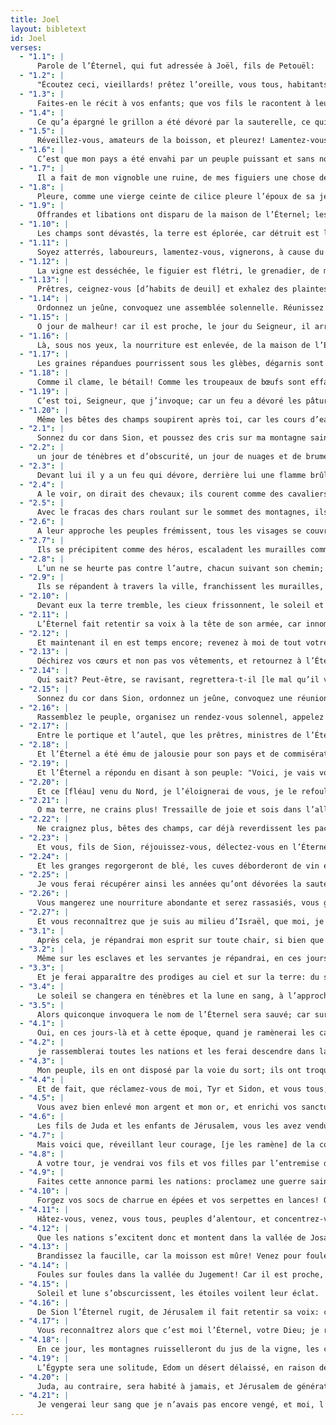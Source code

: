 ```yaml
---
title: Joel
layout: bibletext
id: Joel
verses:
  - "1.1": |
      Parole de l’Éternel, qui fut adressée à Joël, fils de Petouël:
  - "1.2": |
      "Écoutez ceci, vieillards! prêtez l’oreille, vous tous, habitants de ce pays! Est-il arrivé quelque chose de semblable de votre temps ou du temps de vos pères?
  - "1.3": |
      Faites-en le récit à vos enfants; que vos fils le racontent à leurs enfants, et ceux-ci à la génération suivante!
  - "1.4": |
      Ce qu’a épargné le grillon a été dévoré par la sauterelle, ce qui a échappé à la sauterelle est devenu la proie du hanneton, et ce qu’a laissé le hanneton, la locuste l’a mangé.
  - "1.5": |
      Réveillez-vous, amateurs de la boisson, et pleurez! Lamentez-vous, vous tous buveurs de vin, à cause du jus du raisin, qui est ravi à vos lèvres!
  - "1.6": |
      C’est que mon pays a été envahi par un peuple puissant et sans nombre, dont les dents sont des dents de lion et les crocs des crocs de lionne.
  - "1.7": |
      Il a fait de mon vignoble une ruine, de mes figuiers une chose décharnée; il les a dénudés, dépouillés [de verdure], leurs branches en ont blanchi.
  - "1.8": |
      Pleure, comme une vierge ceinte de cilice pleure l’époux de sa jeunesse.
  - "1.9": |
      Offrandes et libations ont disparu de la maison de l’Éternel; les prêtres, ministres de Dieu, sont en deuil.
  - "1.10": |
      Les champs sont dévastés, la terre est éplorée, car détruit est le blé, tari le vin et perdue l’huile.
  - "1.11": |
      Soyez atterrés, laboureurs, lamentez-vous, vignerons, à cause du froment et de l’orge! Car c’en est fait de la moisson des champs.
  - "1.12": |
      La vigne est desséchée, le figuier est flétri, le grenadier, de même que le palmier et le pommier, tous les arbres des champs sont étiolés. Oui, toute joie est éteinte parmi les fils de l’homme.
  - "1.13": |
      Prêtres, ceignez-vous [d’habits de deuil] et exhalez des plaintes; lamentez-vous, serviteurs de l’autel, allez passer la nuit, revêtus de cikices, ministres de mon Dieu, car offrandes et libations font défaut dans la maison de votre Dieu!
  - "1.14": |
      Ordonnez un jeûne, convoquez une assemblée solennelle. Réunissez les vieillards, tous les habitants du pays dans la maison de l’Éternel, votre Dieu, et criez vers l’Éternel!
  - "1.15": |
      O jour de malheur! car il est proche, le jour du Seigneur, il arrive comme la tempête de par le Tout-Puissant.
  - "1.16": |
      Là, sous nos yeux, la nourriture est enlevée, de la maison de l’Éternel [ont disparu] joie et allégresse.
  - "1.17": |
      Les graines répandues pourrissent sous les glèbes, dégarnis sont les greniers, démolis les magasins, car le blé est perdu.
  - "1.18": |
      Comme il clame, le bétail! Comme les troupeaux de bœufs sont effarés! Il n’y a plus de pâturage pour eux; les troupeaux de brebis pâtissent eux aussi.
  - "1.19": |
      C’est toi, Seigneur, que j’invoque; car un feu a dévoré les pâturages du désert, une flamme a consumé tous les arbres des champs.
  - "1.20": |
      Même les bêtes des champs soupirent après toi, car les cours d’eau sont taris, et le feu a dévoré les pâturages du désert.
  - "2.1": |
      Sonnez du cor dans Sion, et poussez des cris sur ma montagne sainte, pour qu’ils tremblent, tous les habitants de ce pays; car il arrive, le jour de l’Éternel, il est proche:
  - "2.2": |
      un jour de ténèbres et d’obscurité, un jour de nuages et de brume épaisse, pareil au crépuscule qui s’étend sur les montagnes! C’est un peuple nombreux et puissant, tel qu’il n’y en eut jamais et qu’il n’y en aura plus jusqu’aux âges les plus reculés.
  - "2.3": |
      Devant lui il y a un feu qui dévore, derrière lui une flamme brûlante, devant lui la terre était pareille au jardin d’Eden, quand il a passé, c’est un désert désolé: rien ne lui a échappé.
  - "2.4": |
      A le voir, on dirait des chevaux; ils courent comme des cavaliers.
  - "2.5": |
      Avec le fracas des chars roulant sur le sommet des montagnes, ils bondissent. On dirait le pétillement d’une flamme qui dévore le chaume, un peuple immense rangé en bataille.
  - "2.6": |
      A leur approche les peuples frémissent, tous les visages se couvrent de pâleur.
  - "2.7": |
      Ils se précipitent comme des héros, escaladent les murailles comme des gens de guerre; ils avancent chacun droit devant lui, sans dévier de la route.
  - "2.8": |
      L’un ne se heurte pas contre l’autre, chacun suivant son chemin; ils se jettent sur les armes, sans rompre leurs rangs.
  - "2.9": |
      Ils se répandent à travers la ville, franchissent les murailles, montent dans les maisons, entrent par les fenêtres comme des larrons.
  - "2.10": |
      Devant eux la terre tremble, les cieux frissonnent, le soleil et la lune s’obscurcissent et les étoiles voilent leur éclat.
  - "2.11": |
      L’Éternel fait retentir sa voix à la tête de son armée, car innombrable est sa horde, car forts sont ceux qui exécutent ses ordres. Oui, grand est le jour de l’Éternel, et extrêmement redoutable: qui pourra le supporter?
  - "2.12": |
      Et maintenant il en est temps encore; revenez à moi de tout votre cœur, avec des jeûnes, des pleurs et des plaintes funèbres.
  - "2.13": |
      Déchirez vos cœurs et non pas vos vêtements, et retournez à l’Éternel, votre Dieu, car il est clément, miséricordieux, lent à la colère et abondant en grâce, enclin à revenir sur le mal.
  - "2.14": |
      Qui sait? Peut-être, se ravisant, regrettera-t-il [le mal qu’il vous a fait] et laissera-t-il quelque bénédiction à sa suite: des offrandes et des libations pour l’Éternel, votre Dieu.
  - "2.15": |
      Sonnez du cor dans Sion, ordonnez un jeûne, convoquez une réunion sainte!
  - "2.16": |
      Rassemblez le peuple, organisez un rendez-vous solennel, appelez les vieillards, rassemblez même les enfants et les nourrissons à la mamelle! Que le jeune marié sorte de sa chambre et la jeune épouse de son dais nuptial!
  - "2.17": |
      Entre le portique et l’autel, que les prêtres, ministres de l’Éternel, pleurent et disent: "O Seigneur, épargne ton peuple, et ne livre pas ton héritage à l’opprobre, aux sarcasmes des nations! Faut-il qu’on dise parmi les peuples: Où est leur Dieu?"
  - "2.18": |
      Et l’Éternel a été ému de jalousie pour son pays et de commisération pour son peuple.
  - "2.19": |
      Et l’Éternel a répondu en disant à son peuple: "Voici, je vais vous envoyer le blé, le vin et l’huile, et vous en aurez à satiété; je ne vous livrerai plus en opprobre aux nations.
  - "2.20": |
      Et ce [fléau] venu du Nord, je l’éloignerai de vous, je le refoulerai dans une contrée aride et déserte, son avant-garde vers la mer Orientale, son arrière-garde vers la mer Ultérieure. Là, il exhalera son infection, là, il exhalera son odeur fétide, après avoir accompli de grandes choses.
  - "2.21": |
      O ma terre, ne crains plus! Tressaille de joie et sois dans l’allégresse, car l’Éternel a fait de grandes choses.
  - "2.22": |
      Ne craignez plus, bêtes des champs, car déjà reverdissent les pacages du désert, déjà les arbres portent leurs fruits, le figuier et la vigne donnent leurs richesses.
  - "2.23": |
      Et vous, fils de Sion, réjouissez-vous, délectez-vous en l’Éternel, votre Dieu, car il vous donne la pluie d’automne d’une manière bienfaisante, il fait tomber pour vous en premier les pluies d’automne et du printemps.
  - "2.24": |
      Et les granges regorgeront de blé, les cuves déborderont de vin et d’huile.
  - "2.25": |
      Je vous ferai récupérer ainsi les années qu’ont dévorées la sauterelle, la locuste, le hanneton et la chenille, ma grande armée que j’avais lâchée contre vous.
  - "2.26": |
      Vous mangerez une nourriture abondante et serez rassasiés, vous glorifierez le nom de l’Éternel, votre Dieu, qui aura fait pour vous tant de prodiges et plus jamais mon peuple n’aura à rougir.
  - "2.27": |
      Et vous reconnaîtrez que je suis au milieu d’Israël, que moi, je suis l’Éternel, votre Dieu, et nul autre. Et jamais mon peuple n’aura plus à rougir.
  - "3.1": |
      Après cela, je répandrai mon esprit sur toute chair, si bien que vos fils et vos filles prophétiseront, que vos vieillards songeront des songes et que vos jeunes gens verront des visions.
  - "3.2": |
      Même sur les esclaves et les servantes je répandrai, en ces jours, mon esprit.
  - "3.3": |
      Et je ferai apparaître des prodiges au ciel et sur la terre: du sang, du feu et des colonnes de fumée.
  - "3.4": |
      Le soleil se changera en ténèbres et la lune en sang, à l’approche du jour de l’Éternel, si grand et si redoutable.
  - "3.5": |
      Alors quiconque invoquera le nom de l’Éternel sera sauvé; car sur le mont Sion et dans Jérusalem le salut sera assuré, ainsi que l’a dit l’Éternel, comme il le sera, parmi les survivants, à ceux qu’élira le Seigneur.
  - "4.1": |
      Oui, en ces jours-là et à cette époque, quand je ramènerai les captifs de Juda et de Jérusalem,
  - "4.2": |
      je rassemblerai toutes les nations et les ferai descendre dans la vallée de Josaphat, et là je les mettrai en jugement à cause de mon peuple et d’Israël, mon héritage, qu’ils ont dispersé parmi les peuples, en se partageant mon pays.
  - "4.3": |
      Mon peuple, ils en ont disposé par la voie du sort; ils ont troqué le jeune homme contre la courtisane, et la jeune fille, ils l’ont cédée contre du vin, pour pouvoir boire.
  - "4.4": |
      Et de fait, que réclamez-vous de moi, Tyr et Sidon, et vous tous, districts des Philistins? Pré-tendez-vous me rendre la pareille? Essayez donc de m’infliger quelque mauvais traitement: rapidement, sur-le-champ, je ferai retomber votre manière d’agir sur vos têtes.
  - "4.5": |
      Vous avez bien enlevé mon argent et mon or, et enrichi vos sanctuaires de mes trésors les plus précieux!
  - "4.6": |
      Les fils de Juda et les enfants de Jérusalem, vous les avez vendus aux fils de lawân, pour les emmener loin de leur territoire.
  - "4.7": |
      Mais voici que, réveillant leur courage, [je les ramène] de la contrée où vous les avez vendus et je fais retomber sur vos têtes un juste châtiment.
  - "4.8": |
      A votre tour, je vendrai vos fils et vos filles par l’entremise des fils de Juda; ceux-ci les vendront aux Sabéens, à une nation lointaine, car c’est l’Éternel qui le déclare.
  - "4.9": |
      Faites cette annonce parmi les nations: proclamez une guerre sainte! Éveillez l’ardeur des guerriers! Qu’ils s’avancent et entrent en campagne, tous les combattants!
  - "4.10": |
      Forgez vos socs de charrue en épées et vos serpettes en lances! Que le plus timoré dise: "Je suis un brave."
  - "4.11": |
      Hâtez-vous, venez, vous tous, peuples d’alentour, et concentrez-vous! Là, ô Éternel, fais descendre tes guerriers à toi!
  - "4.12": |
      Que les nations s’excitent donc et montent dans la vallée de Josaphat, car là je siégerai pour juger tous les peuples d’alentour.
  - "4.13": |
      Brandissez la faucille, car la moisson est mûre! Venez pour fouler, le pressoir étant rempli et les cuves débordantes, car grande est leur perversité.
  - "4.14": |
      Foules sur foules dans la vallée du Jugement! Car il est proche, le jour de l’Éternel, dans la vallée du Jugement.
  - "4.15": |
      Soleil et lune s’obscurcissent, les étoiles voilent leur éclat.
  - "4.16": |
      De Sion l’Éternel rugit, de Jérusalem il fait retentir sa voix: ciel et terre en tremblent. Mais l’Éternel est un abri pour son peuple, un refuge fortifié pour les enfants d’Israël.
  - "4.17": |
      Vous reconnaîtrez alors que c’est moi l’Éternel, votre Dieu; je réside à Sion, ma sainte montagne; Jérusalem sera sacrée, et des étrangers n’y passeront plus.
  - "4.18": |
      En ce jour, les montagnes ruisselleront du jus de la vigne, les collines feront couler du lait, tous les ruisseaux de Juda seront pleins d’eau. Une source jaillira de la maison de l’Éternel et arrosera la vallée de Chittîm.
  - "4.19": |
      L’Égypte sera une solitude, Edom un désert délaissé, en raison de la violence exercée sur les fils de Juda, dont ils ont versé le sang innocent dans leur pays.
  - "4.20": |
      Juda, au contraire, sera habité à jamais, et Jérusalem de génération en génération.
  - "4.21": |
      Je vengerai leur sang que je n’avais pas encore vengé, et moi, l’Éternel, je résiderai à Sion.
---
```


